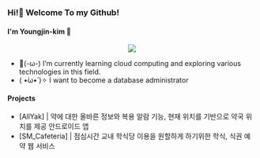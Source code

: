 ### Hi!👋 Welcome To my Github!
#### I'm Youngjin-kim 🐰

<div align= "center">
    <img src="https://capsule-render.vercel.app/api?type=waving&color=ffe5f9&height=180&text=youngjini%20Github&animation=&fontColor=ffffff&fontSize=40" />
</div>

- 🚬(-ω-) I’m currently learning cloud computing and exploring various technologies in this field.
-  ( •̀ω•́ )✧ I want to become a database administrator


#### Projects
- [AllYak] | 약에 대한 올바른 정보와 복용 알람 기능, 현재 위치를 기반으로 약국 위치를 제공 안드로이드 앱
- [SM_Cafeteria] | 점심시간 교내 학식당 이용을 원할하게 하기위한 학식, 식권 예약 웹 서비스

